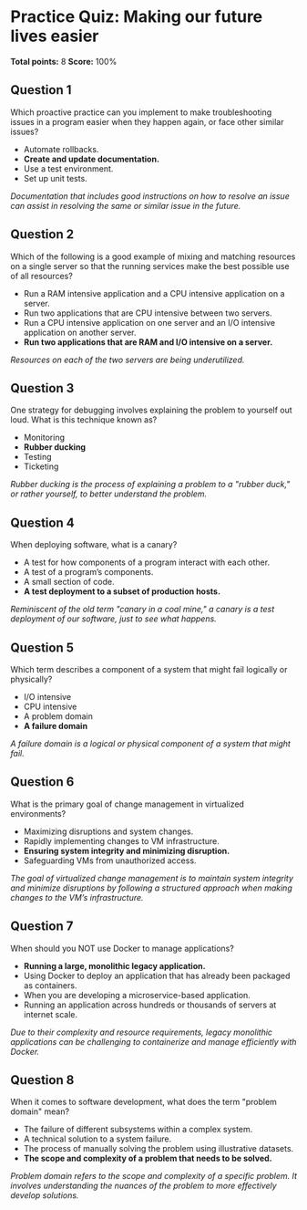 # Practice Quiz: Making our future lives easier
**Total points:** 8 
**Score:** 100%

## Question 1
Which proactive practice can you implement to make troubleshooting issues in a program easier when they happen again, or face other similar issues?

- Automate rollbacks.
- **Create and update documentation.**
- Use a test environment.
- Set up unit tests.

*Documentation that includes good instructions on how to resolve an issue can assist in resolving the same or similar issue in the future.*

## Question 2
Which of the following is a good example of mixing and matching resources on a single server so that the running services make the best possible use of all resources?

- Run a RAM intensive application and a CPU intensive application on a server.
- Run two applications that are CPU intensive between two servers.
- Run a CPU intensive application on one server and an I/O intensive application on another server.
- **Run two applications that are RAM and I/O intensive on a server.**

*Resources on each of the two servers are being underutilized.*

## Question 3
One strategy for debugging involves explaining the problem to yourself out loud. What is this technique known as?

- Monitoring
- **Rubber ducking**
- Testing
- Ticketing

*Rubber ducking is the process of explaining a problem to a "rubber duck," or rather yourself, to better understand the problem.*

## Question 4
When deploying software, what is a canary? 

- A test for how components of a program interact with each other.
- A test of a program’s components.
- A small section of code.
- **A test deployment to a subset of production hosts.**

*Reminiscent of the old term "canary in a coal mine," a canary is a test deployment of our software, just to see what happens.*

## Question 5
Which term describes a component of a system that might fail logically or physically?

- I/O intensive
- CPU intensive
- A problem domain
- **A failure domain**

*A failure domain is a logical or physical component of a system that might fail.*

## Question 6
What is the primary goal of change management in virtualized environments?

- Maximizing disruptions and system changes.
- Rapidly implementing changes to VM infrastructure.
- **Ensuring system integrity and minimizing disruption.**
- Safeguarding VMs from unauthorized access.

*The goal of virtualized change management is to maintain system integrity and minimize disruptions by following a structured approach when making changes to the VM’s infrastructure.*

## Question 7
When should you NOT use Docker to manage applications?

- **Running a large, monolithic legacy application.**
- Using Docker to deploy an application that has already been packaged as containers.
- When you are developing a microservice-based application.
- Running an application across hundreds or thousands of servers at internet scale.

*Due to their complexity and resource requirements, legacy monolithic applications can be challenging to containerize and manage efficiently with Docker.*

## Question 8
When it comes to software development, what does the term "problem domain" mean?

- The failure of different subsystems within a complex system.
- A technical solution to a system failure.
- The process of manually solving the problem using illustrative datasets.
- **The scope and complexity of a problem that needs to be solved.**

*Problem domain refers to the scope and complexity of a specific problem. It involves understanding the nuances of the problem to more effectively develop solutions.*